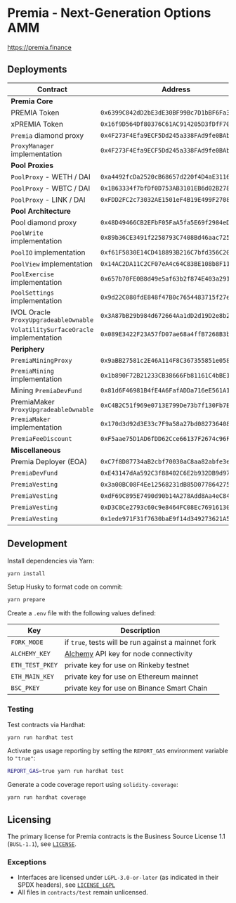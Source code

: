 # Premia - Next-Generation Options AMM

https://premia.finance

## Deployments

| Contract                                 | Address                                      |                                                                               |                                                                                                                                                            |
| ---------------------------------------- | -------------------------------------------- | ----------------------------------------------------------------------------- | ---------------------------------------------------------------------------------------------------------------------------------------------------------- |
| **Premia Core**                          |                                              |                                                                               |                                                                                                                                                            |
| PREMIA Token                             | `0x6399C842dD2bE3dE30BF99Bc7D1bBF6Fa3650E70` | [🔗](https://etherscan.io/token/0x6399C842dD2bE3dE30BF99Bc7D1bBF6Fa3650E70)   | [📁](https://github.com/PremiaFinance/premia-contracts-private/blob/9ce2929e84ce2d6899dfcbffaf62ac7f2f4e2bf4/contracts/PremiaErc20.sol)                    |
| xPREMIA Token                            | `0x16f9D564Df80376C61AC914205D3fDfF7057d610` | [🔗](https://etherscan.io/token/0x16f9D564Df80376C61AC914205D3fDfF7057d610)   | [📁](https://github.com/PremiaFinance/premia-contracts-private/blob/9ce2929e84ce2d6899dfcbffaf62ac7f2f4e2bf4/contracts/PremiaStaking.sol)                  |
| `Premia` diamond proxy                   | `0x4F273F4Efa9ECF5Dd245a338FAd9fe0BAb63B350` | [🔗](https://etherscan.io/address/0x4F273F4Efa9ECF5Dd245a338FAd9fe0BAb63B350) | [📁](https://github.com/PremiaFinance/premia-contracts-private/blob/642fd1ba54fc9d0e86d990f79e6b889c1e6fd96e/contracts/core/Premia.sol)                    |
| `ProxyManager` implementation            | `0x4F273F4Efa9ECF5Dd245a338FAd9fe0BAb63B350` | [🔗](https://etherscan.io/address/0x7bf2392bd078C8353069CffeAcc67c094079be23) | [📁](https://github.com/PremiaFinance/premia-contracts-private/blob/642fd1ba54fc9d0e86d990f79e6b889c1e6fd96e/contracts/core/ProxyManager.sol)              |
| **Pool Proxies**                         |                                              |                                                                               |                                                                                                                                                            |
| `PoolProxy` - WETH / DAI                 | `0xa4492fcDa2520cB68657d220f4D4aE3116359C10` | [🔗](https://etherscan.io/address/0xa4492fcDa2520cB68657d220f4D4aE3116359C10) | [📁](https://github.com/PremiaFinance/premia-contracts-private/blob/642fd1ba54fc9d0e86d990f79e6b889c1e6fd96e/contracts/pool/PoolProxy.sol)                 |
| `PoolProxy` - WBTC / DAI                 | `0x1B63334f7bfDf0D753AB3101EB6d02B278db8852` | [🔗](https://etherscan.io/address/0x1B63334f7bfDf0D753AB3101EB6d02B278db8852) | [📁](https://github.com/PremiaFinance/premia-contracts-private/blob/642fd1ba54fc9d0e86d990f79e6b889c1e6fd96e/contracts/pool/PoolProxy.sol)                 |
| `PoolProxy` - LINK / DAI                 | `0xFDD2FC2c73032AE1501eF4B19E499F2708F34657` | [🔗](https://etherscan.io/address/0xFDD2FC2c73032AE1501eF4B19E499F2708F34657) | [📁](https://github.com/PremiaFinance/premia-contracts-private/blob/642fd1ba54fc9d0e86d990f79e6b889c1e6fd96e/contracts/pool/PoolProxy.sol)                 |
| **Pool Architecture**                    |                                              |                                                                               |                                                                                                                                                            |
| Pool diamond proxy                       | `0x48D49466CB2EFbF05FaA5fa5E69f2984eDC8d1D7` | [🔗](https://etherscan.io/address/0x48D49466CB2EFbF05FaA5fa5E69f2984eDC8d1D7) | [📁](https://github.com/PremiaFinance/premia-contracts-private/blob/642fd1ba54fc9d0e86d990f79e6b889c1e6fd96e/contracts/core/Premia.sol)                    |
| `PoolWrite` implementation               | `0x89b36CE3491f2258793C7408Bd46aac725973BA2` | [🔗](https://etherscan.io/address/0x89b36CE3491f2258793C7408Bd46aac725973BA2) | [📁](https://github.com/PremiaFinance/premia-contracts-private/blob/642fd1ba54fc9d0e86d990f79e6b889c1e6fd96e/contracts/pool/PoolWrite.sol)                 |
| `PoolIO` implementation                  | `0xf61F5830E14CD418893B216C7bfd356C200f1b40` | [🔗](https://etherscan.io/address/0xf61F5830E14CD418893B216C7bfd356C200f1b40) | [📁](https://github.com/PremiaFinance/premia-contracts-private/blob/642fd1ba54fc9d0e86d990f79e6b889c1e6fd96e/contracts/pool/PoolIO.sol)                    |
| `PoolView` implementation                | `0x14AC2DA11C2CF07eA4c64C83BE108b8F11e48F20` | [🔗](https://etherscan.io/address/0x14AC2DA11C2CF07eA4c64C83BE108b8F11e48F20) | [📁](https://github.com/PremiaFinance/premia-contracts-private/blob/dfde531a3a73496cbab5b3648061324eaa2bc7fc/contracts/pool/PoolView.sol)                  |
| `PoolExercise` implementation            | `0x657b70FE0B8d49e5af63b2f874E403a291358165` | [🔗](https://etherscan.io/address/0x657b70FE0B8d49e5af63b2f874E403a291358165) | [📁](https://github.com/PremiaFinance/premia-contracts-private/blob/642fd1ba54fc9d0e86d990f79e6b889c1e6fd96e/contracts/pool/PoolExercise.sol)              |
| `PoolSettings` implementation            | `0x9d22C080fdE848f47B0c7654483715f27e44E433` | [🔗](https://etherscan.io/address/0x9d22C080fdE848f47B0c7654483715f27e44E433) | [📁](https://github.com/PremiaFinance/premia-contracts-private/blob/642fd1ba54fc9d0e86d990f79e6b889c1e6fd96e/contracts/pool/PoolSettings.sol)              |
| IVOL Oracle `ProxyUpgradeableOwnable`    | `0x3A87bB29b984d672664Aa1dD2d19D2e8b24f0f2A` | [🔗](https://etherscan.io/address/0x3A87bB29b984d672664Aa1dD2d19D2e8b24f0f2A) | [📁](https://github.com/PremiaFinance/premia-contracts-private/blob/642fd1ba54fc9d0e86d990f79e6b889c1e6fd96e/contracts/ProxyUpgradeableOwnable.sol)        |
| `VolatilitySurfaceOracle` implementation | `0x089E3422F23A57fD07ae68a4ffB7268B3bd78Fa2` | [🔗](https://etherscan.io/address/0x089E3422F23A57fD07ae68a4ffB7268B3bd78Fa2) | [📁](https://github.com/PremiaFinance/premia-contracts-private/blob/642fd1ba54fc9d0e86d990f79e6b889c1e6fd96e/contracts/oracle/VolatilitySurfaceOracle.sol) |
| **Periphery**                            |                                              |                                                                               |                                                                                                                                                            |
| `PremiaMiningProxy`                      | `0x9aBB27581c2E46A114F8C367355851e0580e9703` | [🔗](https://etherscan.io/address/0x9aBB27581c2E46A114F8C367355851e0580e9703) | [📁](https://github.com/PremiaFinance/premia-contracts-private/blob/642fd1ba54fc9d0e86d990f79e6b889c1e6fd96e/contracts/mining/PremiaMiningProxy.sol)       |
| `PremiaMining` implementation            | `0x1b890F72B21233CB38666Fb81161C4bBE15F1f5D` | [🔗](https://etherscan.io/address/0x1b890F72B21233CB38666Fb81161C4bBE15F1f5D) | [📁](https://github.com/PremiaFinance/premia-contracts-private/blob/fc0ad1cd230ad1302744b86f4e2dd90273bb51e7/contracts/mining/PremiaMining.sol)            |
| Mining `PremiaDevFund`                   | `0x81d6F46981B4fE4A6FafADDa716eE561A17761aE` | [🔗](https://etherscan.io/address/0x81d6F46981B4fE4A6FafADDa716eE561A17761aE) | [📁](https://github.com/PremiaFinance/premia-contracts-private/blob/9ce2929e84ce2d6899dfcbffaf62ac7f2f4e2bf4/contracts/PremiaDevFund.sol)                  |
| PremiaMaker `ProxyUpgradeableOwnable`    | `0xC4B2C51f969e0713E799De73b7f130Fb7Bb604CF` | [🔗](https://etherscan.io/address/0xC4B2C51f969e0713E799De73b7f130Fb7Bb604CF) | [📁](https://github.com/PremiaFinance/premia-contracts-private/blob/642fd1ba54fc9d0e86d990f79e6b889c1e6fd96e/contracts/ProxyUpgradeableOwnable.sol)        |
| `PremiaMaker` implementation             | `0x170d3d92d3E33c7F9a58a27bd082736408cd2c28` | [🔗](https://etherscan.io/address/0xF92b8AD7a62437142C4bf87D91e2bE0Fe1F44e9f) | [📁](https://github.com/PremiaFinance/premia-contracts-private/blob/642fd1ba54fc9d0e86d990f79e6b889c1e6fd96e/contracts/PremiaMaker.sol)                    |
| `PremiaFeeDiscount`                      | `0xF5aae75D1AD6fDD62Cce66137F2674c96FEda854` | [🔗](https://etherscan.io/address/0xF5aae75D1AD6fDD62Cce66137F2674c96FEda854) | [📁](https://github.com/PremiaFinance/premia-contracts-private/blob/9ce2929e84ce2d6899dfcbffaf62ac7f2f4e2bf4/contracts/PremiaFeeDiscount.sol)              |
| **Miscellaneous**                        |                                              |                                                                               |                                                                                                                                                            |
| Premia Deployer (EOA)                    | `0xC7f8D87734aB2cbf70030aC8aa82abfe3e8126cb` | [🔗](https://etherscan.io/address/0xC7f8D87734aB2cbf70030aC8aa82abfe3e8126cb) |                                                                                                                                                            |
| `PremiaDevFund`                          | `0xE43147dAa592C3f88402C6E2b932DB9d97bc1C7f` | [🔗](https://etherscan.io/address/0xE43147dAa592C3f88402C6E2b932DB9d97bc1C7f) | [📁](https://github.com/PremiaFinance/premia-contracts-private/blob/9ce2929e84ce2d6899dfcbffaf62ac7f2f4e2bf4/contracts/PremiaDevFund.sol)                  |
| `PremiaVesting`                          | `0x3a00BC08F4Ee12568231dB85D077864275a495b3` | [🔗](https://etherscan.io/address/0x3a00BC08F4Ee12568231dB85D077864275a495b3) | [📁](https://github.com/PremiaFinance/premia-contracts-private/blob/9ce2929e84ce2d6899dfcbffaf62ac7f2f4e2bf4/contracts/PremiaVesting.sol)                  |
| `PremiaVesting`                          | `0xdF69C895E7490d90b14A278Add8Aa4eC844a696a` | [🔗](https://etherscan.io/address/0xdF69C895E7490d90b14A278Add8Aa4eC844a696a) | [📁](https://github.com/PremiaFinance/premia-contracts-private/blob/9ce2929e84ce2d6899dfcbffaf62ac7f2f4e2bf4/contracts/PremiaVesting.sol)                  |
| `PremiaVesting`                          | `0xD3C8Ce2793c60c9e8464FC08Ec7691613057c43C` | [🔗](https://etherscan.io/address/0xD3C8Ce2793c60c9e8464FC08Ec7691613057c43C) | [📁](https://github.com/PremiaFinance/premia-contracts-private/blob/9ce2929e84ce2d6899dfcbffaf62ac7f2f4e2bf4/contracts/PremiaVesting.sol)                  |
| `PremiaVesting`                          | `0x1ede971F31f7630baE9f14d349273621A5145381` | [🔗](https://etherscan.io/address/0x1ede971F31f7630baE9f14d349273621A5145381) | [📁](https://github.com/PremiaFinance/premia-contracts-private/blob/9ce2929e84ce2d6899dfcbffaf62ac7f2f4e2bf4/contracts/PremiaVesting.sol)                  |

## Development

Install dependencies via Yarn:

```bash
yarn install
```

Setup Husky to format code on commit:

```bash
yarn prepare
```

Create a `.env` file with the following values defined:

| Key             | Description                                                       |
| --------------- | ----------------------------------------------------------------- |
| `FORK_MODE`     | if `true`, tests will be run against a mainnet fork               |
| `ALCHEMY_KEY`   | [Alchemy](https://www.alchemy.com/) API key for node connectivity |
| `ETH_TEST_PKEY` | private key for use on Rinkeby testnet                            |
| `ETH_MAIN_KEY`  | private key for use on Ethereum mainnet                           |
| `BSC_PKEY`      | private key for use on Binance Smart Chain                        |

### Testing

Test contracts via Hardhat:

```bash
yarn run hardhat test
```

Activate gas usage reporting by setting the `REPORT_GAS` environment variable to `"true"`:

```bash
REPORT_GAS=true yarn run hardhat test
```

Generate a code coverage report using `solidity-coverage`:

```bash
yarn run hardhat coverage
```

## Licensing

The primary license for Premia contracts is the Business Source License 1.1 (`BUSL-1.1`), see [`LICENSE`](./LICENSE).

### Exceptions

- Interfaces are licensed under `LGPL-3.0-or-later` (as indicated in their SPDX headers), see [`LICENSE_LGPL`](./LICENSE_LGPL)
- All files in `contracts/test` remain unlicensed.
